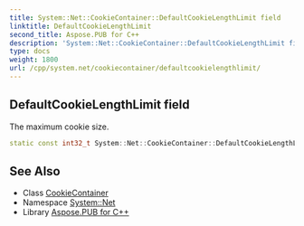 ```yaml
---
title: System::Net::CookieContainer::DefaultCookieLengthLimit field
linktitle: DefaultCookieLengthLimit
second_title: Aspose.PUB for C++
description: 'System::Net::CookieContainer::DefaultCookieLengthLimit field. The maximum cookie size in C++.'
type: docs
weight: 1800
url: /cpp/system.net/cookiecontainer/defaultcookielengthlimit/
---
```

## DefaultCookieLengthLimit field


The maximum cookie size.

```cpp
static const int32_t System::Net::CookieContainer::DefaultCookieLengthLimit
```

## See Also

* Class [CookieContainer](../)
* Namespace [System::Net](../../)
* Library [Aspose.PUB for C++](../../../)
